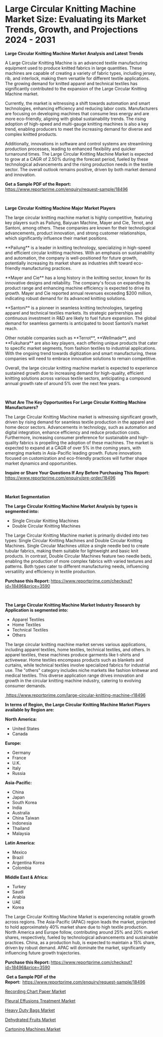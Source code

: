 <p><h1>Large Circular Knitting Machine Market Size: Evaluating its Market Trends, Growth, and Projections 2024 - 2031</h1></p><p><strong>Large Circular Knitting Machine Market Analysis and Latest Trends</strong></p>
<p><p>A Large Circular Knitting Machine is an advanced textile manufacturing equipment used to produce knitted fabrics in large quantities. These machines are capable of creating a variety of fabric types, including jersey, rib, and interlock, making them versatile for different textile applications. The growing demand for knitted apparel and technical textiles has significantly contributed to the expansion of the Large Circular Knitting Machine market.</p><p>Currently, the market is witnessing a shift towards automation and smart technologies, enhancing efficiency and reducing labor costs. Manufacturers are focusing on developing machines that consume less energy and are more eco-friendly, aligning with global sustainability trends. The rising adoption of high-speed and multi-gauge knitting machines is also a key trend, enabling producers to meet the increasing demand for diverse and complex knitted products.</p><p>Additionally, innovations in software and control systems are streamlining production processes, leading to enhanced flexibility and quicker turnaround times. The Large Circular Knitting Machine Market is expected to grow at a CAGR of 2.50% during the forecast period, fueled by these technological advancements and the rising production needs in the textile sector. The overall outlook remains positive, driven by both market demand and innovation.</p></p>
<p><strong>Get a Sample PDF of the Report:&nbsp;</strong> <a href="https://www.reportprime.com/enquiry/request-sample/18496?utm_campaign=1134&utm_medium=2&utm_source=Github&utm_content=ia&utm_term=21112024&utm_id=large-circular-knitting-machine">https://www.reportprime.com/enquiry/request-sample/18496</a></p>
<p>&nbsp;</p>
<p><strong>Large Circular Knitting Machine Major Market Players</strong></p>
<p><p>The large circular knitting machine market is highly competitive, featuring key players such as Pailung, Baiyuan Machine, Mayer and Cie, Terrot, and Santoni, among others. These companies are known for their technological advancements, product innovation, and strong customer relationships, which significantly influence their market positions.</p><p>**Pailung** is a leader in knitting technology, specializing in high-speed and efficient circular knitting machines. With an emphasis on sustainability and automation, the company is well-positioned for future growth, potentially increasing its market share as industries shift toward eco-friendly manufacturing practices.</p><p>**Mayer and Cie** has a long history in the knitting sector, known for its innovative designs and reliability. The company's focus on expanding its product range and enhancing machine efficiency is expected to drive its growth. Mayer and Cie reported annual revenues exceeding $200 million, indicating robust demand for its advanced knitting solutions.</p><p>**Santoni** is a pioneer in seamless knitting technologies, targeting apparel and technical textiles markets. Its strategic partnerships and continuous investment in R&D are likely to fuel future expansion. The global demand for seamless garments is anticipated to boost Santoni’s market reach.</p><p>Other notable companies such as **Terrot**, **Wellmade**, and **Fukuhara** are also key players, each offering unique products that cater to specific market segments, from fashion textiles to industrial applications. With the ongoing trend towards digitization and smart manufacturing, these companies will need to embrace innovative solutions to remain competitive.</p><p>Overall, the large circular knitting machine market is expected to experience sustained growth due to increasing demand for high-quality, efficient knitting solutions across various textile sectors, anticipating a compound annual growth rate of around 5% over the next few years.</p></p>
<p>&nbsp;</p>
<p><strong>What Are The Key Opportunities For Large Circular Knitting Machine Manufacturers?</strong></p>
<p><p>The Large Circular Knitting Machine market is witnessing significant growth, driven by rising demand for seamless textile production in the apparel and home decor sectors. Advancements in technology, such as automation and digital integration, enhance efficiency and reduce production costs. Furthermore, increasing consumer preference for sustainable and high-quality fabrics is propelling the adoption of these machines. The market is expected to expand at a CAGR of over 5% in the coming years, with emerging markets in Asia-Pacific leading growth. Future innovations focused on customization and eco-friendly practices will further shape market dynamics and opportunities.</p></p>
<p><strong>Inquire or Share Your Questions If Any Before Purchasing This Report:</strong> <a href="https://www.reportprime.com/enquiry/pre-order/18496?utm_campaign=1134&utm_medium=2&utm_source=Github&utm_content=ia&utm_term=21112024&utm_id=large-circular-knitting-machine">https://www.reportprime.com/enquiry/pre-order/18496</a></p>
<p>&nbsp;</p>
<p><strong>Market Segmentation</strong></p>
<p><strong>The Large Circular Knitting Machine Market Analysis by types is segmented into:</strong></p>
<p><ul><li>Single Circular Knitting Machines</li><li>Double Circular Knitting Machines</li></ul></p>
<p><p>The Large Circular Knitting Machine market is primarily divided into two types: Single Circular Knitting Machines and Double Circular Knitting Machines. Single Circular Machines utilize a single needle bed to create tubular fabrics, making them suitable for lightweight and basic knit products. In contrast, Double Circular Machines feature two needle beds, enabling the production of more complex fabrics with varied textures and patterns. Both types cater to different manufacturing needs, influencing versatility and efficiency in textile production.</p></p>
<p><strong>Purchase this Report:&nbsp;</strong><a href="https://www.reportprime.com/checkout?id=18496&price=3590&utm_campaign=1134&utm_medium=2&utm_source=Github&utm_content=ia&utm_term=21112024&utm_id=large-circular-knitting-machine">https://www.reportprime.com/checkout?id=18496&price=3590</a></p>
<p>&nbsp;</p>
<p><strong>The Large Circular Knitting Machine Market Industry Research by Application is segmented into:</strong></p>
<p><ul><li>Apparel Textiles</li><li>Home Textiles</li><li>Technical Textiles</li><li>Others</li></ul></p>
<p><p>The large circular knitting machine market serves various applications, including apparel textiles, home textiles, technical textiles, and others. In apparel textiles, these machines produce garments like t-shirts and activewear. Home textiles encompass products such as blankets and curtains, while technical textiles involve specialized fabrics for industrial use. The "others" category includes niche markets like fashion knitwear and medical textiles. This diverse application range drives innovation and growth in the circular knitting machine industry, catering to evolving consumer demands.</p></p>
<p><a href="https://www.reportprime.com/large-circular-knitting-machine-r18496?utm_campaign=1134&utm_medium=2&utm_source=Github&utm_content=ia&utm_term=21112024&utm_id=large-circular-knitting-machine">&nbsp;https://www.reportprime.com/large-circular-knitting-machine-r18496</a></p>
<p><strong>In terms of Region, the Large Circular Knitting Machine Market Players available by Region are:</strong></p>
<p>
    <p> <strong> North America: </strong>
        <ul>
            <li>United States</li>
            <li>Canada</li>
        </ul>
        </p> 
    <p> <strong> Europe: </strong>
        <ul>
            <li>Germany</li>
            <li>France</li>
            <li>U.K.</li>
            <li>Italy</li>
            <li>Russia</li>
        </ul>
        </p> 
    <p> <strong> Asia-Pacific: </strong>
        <ul>
            <li>China</li>
            <li>Japan</li>
            <li>South Korea</li>
            <li>India</li>
            <li>Australia</li>
            <li>China Taiwan</li>
            <li>Indonesia</li>
            <li>Thailand</li>
            <li>Malaysia</li>
        </ul>
        </p> 
    <p> <strong> Latin America: </strong>
        <ul>
            <li>Mexico</li>
            <li>Brazil</li>
            <li>Argentina Korea</li>
            <li>Colombia</li>
        </ul>
        </p> 
    <p> <strong> Middle East & Africa: </strong>
        <ul>
            <li>Turkey</li>
            <li>Saudi</li>
            <li>Arabia</li>
            <li>UAE</li>
            <li>Korea</li>
        </ul>
    </p>
    </p>
<p><p>The Large Circular Knitting Machine Market is experiencing notable growth across regions. The Asia-Pacific (APAC) region leads the market, projected to hold approximately 40% market share due to high textile production. North America and Europe follow, contributing around 25% and 20% market shares, respectively, fueled by technological advancements and sustainable practices. China, as a production hub, is expected to maintain a 15% share, driven by robust demand. APAC will dominate the market, significantly influencing future growth trajectories.</p></p>
<p><strong>Purchase this Report: </strong><a href="https://www.reportprime.com/checkout?id=18496&price=3590&utm_campaign=1134&utm_medium=2&utm_source=Github&utm_content=ia&utm_term=21112024&utm_id=large-circular-knitting-machine">https://www.reportprime.com/checkout?id=18496&price=3590</a></p>
<p>&nbsp;<strong>Get a Sample PDF of the Report:&nbsp;&nbsp;</strong><a href="https://www.reportprime.com/enquiry/request-sample/18496?utm_campaign=1134&utm_medium=2&utm_source=Github&utm_content=ia&utm_term=21112024&utm_id=large-circular-knitting-machine">https://www.reportprime.com/enquiry/request-sample/18496</a></p>
<p><strong></strong></p>
<p><p><a href="https://issuu.com/reportprime-2/docs/recording-chart-paper-market-size-2_cceb51ecb0bdd7?utm_campaign=1134&utm_medium=2&utm_source=Github&utm_content=ia&utm_term=21112024&utm_id=large-circular-knitting-machine">Recording Chart Paper Market</a></p><p><a href="https://issuu.com/reportprime-2/docs/pleural-effusions-treatment-market-_d800004d9b3822?utm_campaign=1134&utm_medium=2&utm_source=Github&utm_content=ia&utm_term=21112024&utm_id=large-circular-knitting-machine">Pleural Effusions Treatment Market</a></p><p><a href="https://www.linkedin.com/pulse/heavy-duty-bags-industry-analysis-report-market-size-share-trxmc?utm_campaign=1134&utm_medium=2&utm_source=Github&utm_content=ia&utm_term=21112024&utm_id=large-circular-knitting-machine">Heavy Duty Bags Market</a></p><p><a href="https://www.linkedin.com/pulse/according-global-dehydrated-fruits-market-trends-applications-h687e?utm_campaign=1134&utm_medium=2&utm_source=Github&utm_content=ia&utm_term=21112024&utm_id=large-circular-knitting-machine">Dehydrated Fruits Market</a></p><p><a href="https://www.linkedin.com/pulse/market-expansion-insights-cartoning-machines-projected-grow-ymkbc?utm_campaign=1134&utm_medium=2&utm_source=Github&utm_content=ia&utm_term=21112024&utm_id=large-circular-knitting-machine">Cartoning Machines Market</a></p></p>